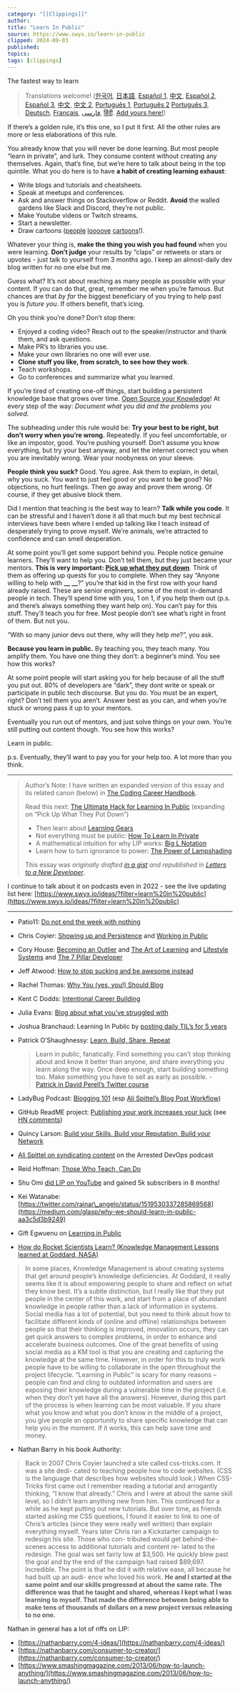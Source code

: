 ```yaml
---
category: "[[Clippings]]"
author: 
title: "Learn In Public"
source: https://www.swyx.io/learn-in-public
clipped: 2024-09-03
published: 
topics: 
tags: [clippings]
---
```


The fastest way to learn

> Translations welcome! ([한국어](https://velog.io/@kwanwooi/%EA%B3%B5%EA%B0%9C%EC%A0%81%EC%9C%BC%EB%A1%9C-%ED%95%99%EC%8A%B5%ED%95%98%EB%9D%BC), [日本語](https://note.com/shyamady/n/n2646ce5d6622), [Español 1](https://ricardoerl.com/blog/aprender-en-publico), [中文](https://farland.vip/2022/04/29/learn-in-public), [Español 2](https://gist.github.com/sw-yx/70d3ab5e9b18ff2ebdddcf45cd74ca47), [Español 3](https://www.soysoliscarlos.com/aprender-en-publico-y-sus-beneficios/), [中文](https://juejin.im/post/6855456536056037389), [中文 2](https://blog.zhiheng.io/posts/2022/08/learn-in-public/), [Português 1](https://segredo.dev/aprenda-em-publico/), [Português 2](https://mfgonzalez.github.io/aprendendo-em-publico) [Português 3](https://meleu.github.io/artigos-traduzidos/aprenda-em-publico.html), [Deutsch](https://idkshite.com/posts/learn-in-public), [Français](https://blog.damien.link/posts/learninpublic), [فارسی](https://mahdi.majidzadeh.ir/notes/learn-in-public/), [हिंदी](https://architchandra.com/articles/hindi-translation-learn-in-public-swyx/). [Add yours here!](https://github.com/sw-yx/swyxdotio/issues/103))

If there’s a golden rule, it’s this one, so I put it first. All the other rules are more or less elaborations of this rule.

You already know that you will never be done learning. But most people “learn in private”, and lurk. They consume content without creating any themselves. Again, that’s fine, but we’re here to talk about being in the top quintile. What you do here is to have **a habit of creating learning exhaust**:

-   Write blogs and tutorials and cheatsheets.
-   Speak at meetups and conferences.
-   Ask and answer things on Stackoverflow or Reddit. **Avoid** the walled gardens like Slack and Discord, they’re not public.
-   Make Youtube videos or Twitch streams.
-   Start a newsletter.
-   Draw cartoons ([people](https://code-cartoons.com/) [loooove](https://wizardzines.com/) [cartoons](https://arkwright.github.io/scaling-react-server-side-rendering.html)!).

Whatever your thing is, **make the thing you wish you had found** when you were learning. **Don’t judge** your results by “claps” or retweets or stars or upvotes - just talk to yourself from 3 months ago. I keep an almost-daily dev blog written for no one else but me.

Guess what? It’s not about reaching as many people as possible with your content. If you can do that, great, remember me when you’re famous. But chances are that *by far* the biggest beneficiary of you trying to help past you is *future you*. If others benefit, that’s icing.

Oh you think you’re done? Don’t stop there:

-   Enjoyed a coding video? Reach out to the speaker/instructor and thank them, and ask questions.
-   Make PR’s to libraries you use.
-   Make your own libraries no one will ever use.
-   **Clone stuff you like, from scratch, to see how they work**.
-   Teach workshops.
-   Go to conferences and summarize what you learned.

If you’re tired of creating one-off things, start building a persistent knowledge base that grows over time. [Open Source your Knowledge](https://www.swyx.io/ideas/?filter=open%20source%20your&show=Talk)! At every step of the way: *Document what you did and the problems you solved.*

The subheading under this rule would be: **Try your best to be right, but don’t worry when you’re wrong.** Repeatedly. If you feel uncomfortable, or like an impostor, good. You’re pushing yourself. Don’t assume you know everything, but try your best anyway, and let the internet correct you when you are inevitably wrong. Wear your noobyness on your sleeve.

**People think you suck?** Good. You agree. Ask them to explain, in detail, why you suck. You want to just feel good or you want to **be** good? No objections, no hurt feelings. Then go away and prove them wrong. Of course, if they get abusive block them.

Did I mention that teaching is the best way to learn? **Talk while you code**. It can be stressful and I haven’t done it all that much but my best technical interviews have been where I ended up talking like I teach instead of desperately trying to prove myself. We’re animals, we’re attracted to confidence and can smell desperation.

At some point you’ll get some support behind you. People notice genuine learners. They’ll want to help you. Don’t tell them, but they just became your mentors. **This is very important: [Pick up what they put down](https://www.swyx.io/writing/learn-in-public-hack)**. Think of them as offering up quests for you to complete. When they say “Anyone willing to help with **\_\_** **\_\_**?” you’re that kid in the first row with your hand already raised. These are senior engineers, some of the most in-demand people in tech. They’ll spend time with you, 1 on 1, if you help them out (p.s. and there’s always something they want help on). You can’t pay for this stuff. They’ll teach you for free. Most people don’t see what’s right in front of them. But not you.

“With so many junior devs out there, why will they help *me*?”, you ask.

**Because you learn in public.** By teaching you, they teach many. You amplify them. You have one thing they don’t: a beginner’s mind. You see how this works?

At some point people will start asking you for help because of all the stuff you put out. 80% of developers are “dark”, they dont write or speak or participate in public tech discourse. But you do. You must be an expert, right? Don’t tell them you aren’t. Answer best as you can, and when you’re stuck or wrong pass it up to your mentors.

Eventually you run out of mentors, and just solve things on your own. You’re still putting out content though. You see how this works?

Learn in public.

p.s. Eventually, they’ll want to pay you for your help too. A lot more than you think.

---

> Author’s Note: I have written an expanded version of this essay and its related canon (below) in [The Coding Career Handbook](http://learninpublic.org/?from=swyxdotio-LIP).
> 
> Read this next: [The Ultimate Hack for Learning In Public](https://www.swyx.io/puwtpd/) (expanding on “Pick Up What They Put Down”)
> 
> -   Then learn about [Learning Gears](https://www.swyx.io/learning-gears/)
> -   Not everything must be public: [How To Learn In Private](https://www.swyx.io/learn-in-private)
> -   A mathematical intuition for why LIP works: [Big L Notation](https://www.swyx.io/big-l-notation)
> -   Learn how to turn ignorance to power: [The Power of Lampshading](https://swyx.io/lampshading)
> 
> This essay was *originally drafted [in a gist](https://gist.github.com/sw-yx/9720bd4a30606ca3ffb8d407113c0fe5) and republished in [Letters to a New Developer](https://letterstoanewdeveloper.com/2020/12/14/learn-in-public/)*.

I continue to talk about it on podcasts even in 2022 - see the live updating list here: [https://www.swyx.io/ideas/?filter=learn%20in%20public](https://www.swyx.io/ideas/?filter=learn%20in%20public)

---

-   Patio11: [Do not end the week with nothing](https://training.kalzumeus.com/newsletters/archive/do-not-end-the-week-with-nothing)
    
-   Chris Coyier: [Showing up and Persistence](https://chriscoyier.net/2013/10/18/mediocre-ideas-showing-up-and-persistence/) and [Working in Public](https://chriscoyier.net/2012/09/23/working-in-public/)
    
-   Cory House: [Becoming an Outlier](https://vimeo.com/97415346) and [The Art of Learning](https://www.bitnative.com/2013/12/14/programming-your-brain-the-art-of-learning-in-three-steps/) and [Lifestyle Systems](https://www.infoq.com/presentations/lifestyle-software-developer/) and [The 7 Pillar Developer](https://www.youtube.com/watch?v=Nks_Fb5TUjs&feature=emb_title)
    
-   Jeff Atwood: [How to stop sucking and be awesome instead](https://blog.codinghorror.com/how-to-stop-sucking-and-be-awesome-instead/)
    
-   Rachel Thomas: [Why You (yes, you!) Should Blog](https://medium.com/@racheltho/why-you-yes-you-should-blog-7d2544ac1045)
    
-   Kent C Dodds: [Intentional Career Building](https://kentcdodds.com/blog/intentional-career-building)
    
-   Julia Evans: [Blog about what you’ve struggled with](https://jvns.ca/blog/2021/05/24/blog-about-what-you-ve-struggled-with/)
    
-   Joshua Branchaud: Learning In Public by [posting daily TIL’s for 5 years](https://github.com/jbranchaud/til)
    
-   Patrick O’Shaughnessy: [Learn, Build, Share, Repeat](https://twitter.com/david_perell/status/1214559294273683456?s=20)
    
    > Learn in public, fanatically. Find something you can’t stop thinking about and know it better than anyone, and share everything you learn along the way. Once deep enough, start building something too. Make something you have to sell as early as possible. - [Patrick in David Perell’s Twitter course](https://twitter.com/drkraft/status/1268194548343279616)
    
-   LadyBug Podcast: [Blogging 101](https://www.ladybug.dev/episodes/blogging-101) (esp [Ali Spittel’s Blog Post Workflow](https://dev.to/aspittel/my-blog-post-workflow-from-topic-to-publication-4n78))
    
-   GitHub ReadME project: [Publishing your work increases your luck](https://github.com/readme/guides/publishing-your-work) (see [HN comments](https://news.ycombinator.com/item?id=32071137))
    
-   Quincy Larson: [Build your Skills, Build your Reputation, Build your Network](https://twitter.com/ossia/status/1079942716480344065?s=12)
    
-   [Ali Spittel on syndicating content](https://podcasts.google.com/?feed=aHR0cHM6Ly9mZWVkcy5wb2R0cmFjLmNvbS9WR0F1bHBON01ZMVU&episode=aHR0cHM6Ly9tZWRpYS5ibHVicnJ5LmNvbS9hcnJlc3RlZGRldm9wcy9jb250ZW50LmJsdWJycnkuY29tL2FycmVzdGVkZGV2b3BzL2FycmVzdGVkLWRldm9wcy1wb2RjYXN0LWVwaXNvZGUxNDMubXAz&hl=en&ved=2ahUKEwiFwevO-KvnAhUwFzQIHdd-Dn4QjrkEegQICBAI&ep=6) on the Arrested DevOps podcast
    
-   Reid Hoffman: [Those Who Teach, Can Do](https://medium.com/@reidhoffman/those-who-teach-can-do-98a30e9a74ea)
    
-   Shu Omi [did LIP on YouTube](https://www.youtube.com/watch?v=JpzTYxzcF8I) and gained 5k subscribers in 8 months!
    
-   Kei Watanabe: [https://twitter.com/rainar\_angelo/status/1519530337285869568](https://medium.com/glasp/why-we-should-learn-in-public-aa3c5d3b9249)
    
-   Gift Egwuenu on [Learning in Public](https://www.youtube.com/watch?v=8VGoj8mrMnY)
    
-   [How do Rocket Scientists Learn? (Knowledge Management Lessons learned at Goddard, NASA)](https://www.govloop.com/community/blog/how-do-rocket-scientists-learn-aka-knowledge-management-lessons-learned-at-goddard-nasa/)
    

> In some places, Knowledge Management is about creating systems that get around people’s knowledge deficiencies. At Goddard, it really seems like it is about empowering people to share and reflect on what they know best. It’s a subtle distinction, but I really like that they put people in the center of this work, and start from a place of abundant knowledge in people rather than a lack of information in systems. Social media has a lot of potential, but you need to think about how to facilitate different kinds of (online and offline) relationships between people so that their thinking is improved, innovation occurs, they can get quick answers to complex problems, in order to enhance and accelerate business outcomes. One of the great benefits of using social media as a KM tool is that you are creating and capturing the knowledge at the same time. However, in order for this to truly work people have to be willing to collaborate in the open throughout the project lifecycle. “Learning in Public” is scary for many reasons – people can find and cling to outdated information and users are exposing their knowledge during a vulnerable time in the project (i.e. when they don’t yet have all the answers). However, during this part of the process is when learning can be most valuable. If you share what you know and what you don’t know in the middle of a project, you give people an opportunity to share specific knowledge that can help you in the moment. If it works, this can help save time and money.

-   Nathan Barry in his book Authority:

> Back in 2007 Chris Coyier launched a site called css-tricks.com. It was a site dedi- cated to teaching people how to code websites. (CSS is the language that describes how websites should look.) When CSS-Tricks first came out I remember reading a tutorial and arrogantly thinking, “I know that already.” Chris and I were at about the same skill level, so I didn’t learn anything new from him. This continued for a while as he kept putting out new tutorials. But over time, as friends started asking me CSS questions, I found it easier to link to one of Chris’s articles (since they were really well written) than explain everything myself. Years later Chris ran a Kickstarter campaign to redesign his site. Those who con- tributed would get behind-the-scenes access to additional tutorials and content re- lated to the redesign. The goal was set fairly low at $3,500. He quickly blew past the goal and by the end of the campaign had raised $89,697. Incredible. The point is that he did it with relative ease, all because he had built up an audi- ence who loved his work. **He and I started at the same point and our skills progressed at about the same rate. The difference was that he taught and shared, whereas I kept what I was learning to myself. That made the difference between being able to make tens of thousands of dollars on a new project versus releasing to no one.**

Nathan in general has a lot of riffs on LIP:

-   [https://nathanbarry.com/4-ideas/](https://nathanbarry.com/4-ideas/)
-   [https://nathanbarry.com/consumer-to-creator/](https://nathanbarry.com/consumer-to-creator/)
-   [https://www.smashingmagazine.com/2013/06/how-to-launch-anything/](https://www.smashingmagazine.com/2013/06/how-to-launch-anything/)